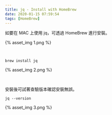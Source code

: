 ```yaml
---
title: jq - Install with HomeBrew
date: 2020-01-15 07:59:54
tags: [HomeBrew]
---
```


如要在 MAC 上使用 jq，可透過 HomeBrew 進行安裝。

<!-- More -->

{% asset_img 1.png %}

</br>


    brew install jq

{% asset_img 2.png %}

</br>


安裝後可試著查驗版本確認安裝無誤。

    jq --version

{% asset_img 3.png %}

